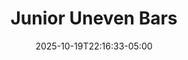 ---
weight: 300
title: "Junior Uneven Bars"
description: "2025 uneven bars scores for FIG-sanctioned meets"
icon: "article"
date: "2025-10-19T22:16:33-05:00"
lastmod: "2025-10-19T22:16:33-05:00"
draft: false
toc: true
---